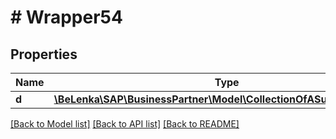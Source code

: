 # # Wrapper54

## Properties

Name | Type | Description | Notes
------------ | ------------- | ------------- | -------------
**d** | [**\BeLenka\SAP\BusinessPartner\Model\CollectionOfASupplierTextType**](CollectionOfASupplierTextType.md) |  | [optional]

[[Back to Model list]](../../README.md#models) [[Back to API list]](../../README.md#endpoints) [[Back to README]](../../README.md)
